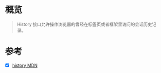 #  概览
> History 接口允许操作浏览器的曾经在标签页或者框架里访问的会话历史记录。

# 参考

- [x] [history MDN](https://developer.mozilla.org/zh-CN/docs/Web/API/History)
